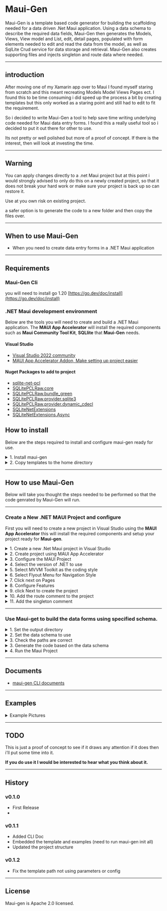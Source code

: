 # Maui-Gen

Maui-Gen is a template based code generator for building the scaffolding needed for a data driven .Net Maui application. 
Using a data schema to describe the required data fields, Maui-Gen then generates the Models, Views, View model and List, edit, detail pages, populated with form elements needed to edit and read the data from the model, as well as SqlLite Crud service for data storage and retrieval.
Maui-Gen also creates supporting files  and injects singleton and route data where needed.

---

## introduction

After moving one of my Xamarin app over to Maui I found myself staring from scratch and this meant recreating Models Model Views Pages ect.
I found this to be time consuming i did speed up the process a bit by creating templates but this only worked as a staring point and still had to edit to fit the requirement.

So i decided to write Maui-Gen a tool to help save time writing underlying code needed for Maui data entry forms. 
I found this a really useful tool so i decided to put it out there for other to use. 

Its not pretty or well polished but more of a proof of concept. If there is the interest, then will look at investing the time.

---

## Warning 

You can apply changes directly to a .net Maui project but at this point i would strongly advised to only do this on a newly created project,
so that it does not break your hard work or make sure your project is back up so can restore it.

Use at you own risk on existing project.

a safer option is to generate the code to a new folder and then copy the files over.

---

## When to use Maui-Gen
- When you need to create data entry forms in a .NET Maui application

---

## Requirements

### Maui-Gen Cli
you will need to install go 1.20 [https://go.dev/doc/install](https://go.dev/doc/install)

### .NET Maui development environment
Below are the tools you will need to create and build a .NET Maui application. The **MAUI App Accelerator** will install the required components such as **Maui Community Tool Kit**, **SQLlite** that **Maui-Gen** needs.

#### Visual Studio
- [Visual Studio 2022 community](https://visualstudio.microsoft.com/vs/community/)
- [MAUI App Accelerator Addon, Make setting up project easier](https://marketplace.visualstudio.com/items?itemName=MattLaceyLtd.MauiAppAccelerator)

#### Nuget Packages to add to project

- [sqlite-net-pcl](https://www.nuget.org/packages/sqlite-net-pcl)
- [SQLitePCLRaw.core](https://www.nuget.org/packages/SQLitePCLRaw.core)
- [SQLitePCLRaw.bundle_green](https://www.nuget.org/packages/SQLitePCLRaw.bundle_green)
- [SQLitePCLRaw.provider.sqlite3](https://www.nuget.org/packages/SQLitePCLRaw.provider.sqlite3)
- [SQLitePCLRaw.provider.dynamic_cdecl](https://www.nuget.org/packages/SQLitePCLRaw.provider.dynamic_cdecl)
- [SQLiteNetExtensions](https://www.nuget.org/packages/SQLiteNetExtensions/)
- [SQLiteNetExtensions.Async](https://www.nuget.org/packages/SQLiteNetExtensions.Async)


## How to install 
Below are the steps required to install and configure maui-gen ready for use.
<details>
<summary>1. Install maui-gen</summary>

><br>
>
> To install Maui-gen run the command below 
> ```yaml
> go install github.com/Mrpye/maui-gen
>```
><br>
<br>

</details>

<details>
<summary>2. Copy templates to the home directory</summary>

><br>
>
> Run the command below, this will copy the templates to your home directory so that you can add your own customization and look at some data schema examples.
> ```yaml
> maui-gen init all
> ```
><br>
<br>

</details>

---

## How to use Maui-Gen
Below will take you thought the steps needed to be performed so that the code genrated by Maui-Gen will run.

---

### Create a New .NET MAUI Project and configure

First you will need to create a new project in Visual Studio using the **MAUI App Accelerator** this will install the required components and setup your project ready for **Maui-gen**. 

<details>
<summary>1. Create a new .Net Maui project in Visual Studio</summary>

><br>
>
>Open **Visual Studio** and create a new project this will start the project selection menu. 
><br>
<br>

![New Project](docs/img/new_project.png)

</details>

<details>
<summary>2. Create project using MAUI App Accelerator </summary>

><br>
>
>Select the **MAUI App Accelerator** to start the project wizard.
><br>
<br>

![App Accelerator](docs/img/app_accelerator.png)

</details>

<details>
<summary>3. Configure the MAUI Project</summary>

><br>
>
>Enter the project name and solution name.
>- **Make a note of the path where the project will be created**
>- **Also solution Name this will be the namespace we will use later.**
><br>
<br>

![Configure Project](docs/img/configure_maui_app.png)

</details>

<details>
<summary>4. Select the version of .NET to use</summary>

><br>
>
>Select the .NET version to use either .Net 6 or .NET 7. 
><br>
<br>

![.Net Version](docs/img/app_accelerator_net_version.png)

</details>

<details>
<summary>5. Select MVVM Toolkit as the coding style</summary>

><br>
>
>Select the MVVM Toolkit
><br>
<br>

![Code Style](docs/img/app_accelerator_code_style.png)

</details>

<details>
<summary>6. Select Flyout Menu for Navigation Style</summary>

><br>
>
>You can select Flyout or Tabs
><br>
<br>

![Navigation](docs/img/app_accelerator_nav.png)

</details>

<details>
<summary>7. Click next on Pages</summary>

><br>
>
>You can just click next on the pages.
><br>
<br>

![Pages](docs/img/app_accelerator_pages.png)

</details>

<details>
<summary>8. Configure Features</summary>

><br>
>
>Add the following libraries:
>- MAUI Community Toolkit
>- sqllite-net-pcl
><br>
<br>

![Features](docs/img/app_accelerator_features.png)

</details>

<details>
<summary>9. click Next to create the project</summary>

><br>
>
>MAUI App Accelerator will create the project
><br>
<br>

![Solution Explorer](docs/img/solution_explorer.png)

</details>

<details>
<summary>10. Add the route comment to the project</summary>


><br>
>
>- So that Maui-gen knows where to inject the route code it uses the following comment
>```c#
>//<%REGISTER_ROUTE%>
>```
><br>

<br>

><br>

>- You will need to add this to the file **AppShell.xaml.cs**<br>
>![AppShell](docs/img/app_shell.png)
> - Add the comment just below the InitializeComponent and save changes.
>```c#
>public partial class AppShell : Shell
>{
>	public AppShell()
>	{
>		InitializeComponent();
>
>        //<%REGISTER_ROUTE%>
>    }
>}
>```
><br>


<br>

</details>


<details>
<summary>11. Add the singleton comment</summary>

><br>
>
>- So that Maui-gen knows where to inject the singleton code it uses the following comment
>```c#
>//<%REGISTER_SINGLETON%>
>```
><br>

<br>

><br>
>
>- You will need to add this to the file **AppShell.xaml.cs**<br>
>![MauiProgram](docs/img/maui_program.png)
>-  Add the comment just below the **builder.Services.AddSingleton<MainViewModel>();** and save changes.
>```c#
>public static class MauiProgram {
>    public static MauiApp CreateMauiApp() {
>        var builder = MauiApp.CreateBuilder();
>        builder
>           .UseMauiApp<App>()
>            .UseMauiCommunityToolkit()
>            .ConfigureFonts(fonts => {
>                fonts.AddFont("OpenSans-Regular.ttf", "OpenSansRegular");
>                fonts.AddFont("OpenSans-Semibold.ttf", "OpenSansSemibold");
>            });
>
>        builder.Services.AddSingleton<MainViewModel>();
>
>       //<%REGISTER_SINGLETON%>
>
>        builder.Services.AddSingleton<MainPage>();
>
>        return builder.Build();
>    }
>}
>```
><br>

<br>

</details>

---

### Use Maui-get to build the data forms using specified schema.



<details>
<summary>1. Set the output directory</summary>

><br>
>
>First we need to tell **Maui-gen** where to output the generated code to.
>In this case we are pointing it to the **DemoMauiApp** created earlier.
>
>**Note!** Make sure it is the directory where all the code is, see below.
><br>
<br>

![MauiProgram](docs/img/project_folder.png)

><br>
>
>Run the following command to set the output directory. 
>This is where Maui-gen will output the code to.
>
>**Adjust the path to point to your project.**
>
>```bash
>maui-gen set output "C:\projects\Net\DemoMauiApp\DemoMauiApp"
>```
><br>
<br>

</details>

<details>
<summary>2. Set the data schema to use</summary>

><br>
>
>Under your home directory where the **Maui-get** templates are saved are some example schemas. we are going to set maui-gen to use one of these schemas.
>
>```bash
>maui-gen set schema "C:\Users\[user]\.maui-gen\examples\person_and_pet.yaml"
>```
><br>
<br>

</details>

 
<details>
<summary>3. Check the paths are correct</summary>

><br>
>
>You can check what paths are set by using the following command this will open the config file in notepad.
>
>```bash
>maui-gen set edit
>```
><br>
<br>

</details>

<details>
<summary>3. Generate the code based on the data schema</summary>

><br>
>
>Finally we are ready to generate the code you will need to pass in the project root namespace this is the ?> "solution name" you entered when creating the Maui project.
>
>you can also change the name space in the Data Schema file
>
>```yaml
>name_space: "DemoMauiApp"
>resources:
>  - App
>  - Enums
>  - AppShell
>  - MauiProgram
>```
>
>```bash
>maui-gen build --namespace "[solution name]"
>```
><br>
<br>

</details>

<details>
<summary>4. Run the Maui Project</summary>

><br>
>
>Now that the code has been generated your can goto you Visual studio and you will see lots of new folders and files have been created.
><br>
<br>


![Generated Code](docs/img/generated_code.png)

><br>
>
>You can now simple run the project and you should see.
><br>
<br>

#### Main Menu
![Menu](docs/img/project_menu.png)

#### Edit Person Form
![Add Person](docs/img/project_add_person.png)

#### List Person Form
![Add Person](docs/img/project_list_person.png)


</details>

---

## Documents

* [maui-gen CLI documents](docs/maui-gen.md)


---

## Examples

<details>
<summary>Example Pictures</summary>

#### Main Menu
![Menu](docs/img/project_menu.png)

#### Edit Person Form
![Add Person](docs/img/project_add_person.png)

#### List Person Form
![Add Person](docs/img/project_list_person.png)

</details>

---

## TODO
This is just a proof of concept to see if it draws any attention if it does then i'll put some time into it.


**If you do use it I would be interested to hear what you think about it.**


---

## History
### v0.1.0
- First Release
- 
### v0.1.1
- Added CLI Doc
- Embedded the template and examples (need to run maui-gen init all)
- Updated the project structure

### v0.1.2
- Fix the template path not using parameters or config


---

## License
Maui-gen is Apache 2.0 licensed.

